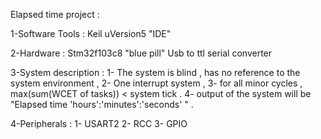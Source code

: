 Elapsed time project :

1-Software Tools : 
Keil uVersion5 "IDE"

2-Hardware :
Stm32f103c8   "blue pill"
Usb to ttl serial converter 

3-System description :
1- The system is blind , has no reference to the system environment ,
2- One interrupt system ,
3- for all minor cycles , max(sum(WCET of tasks)) < system tick .
4- output of the system will be "Elapsed time 'hours':'minutes':'seconds' " .

4-Peripherals :
1- USART2 
2- RCC 
3- GPIO 




